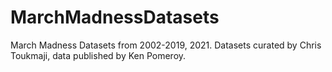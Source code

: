 # MarchMadnessDatasets
March Madness Datasets from 2002-2019, 2021. Datasets curated by Chris Toukmaji, data published by Ken Pomeroy. 
